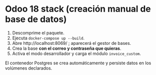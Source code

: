 # Odoo 18 stack (creación manual de base de datos)

1. Descomprime el paquete.
2. Ejecuta `docker-compose up --build`.
3. Abre http://localhost:8069/ ; aparecerá el gestor de bases.
4. Crea la base **con el correo y contraseña que quieras**.
5. Activa el modo desarrollador y carga el módulo `invoice_custom`.

El contenedor Postgres se crea automáticamente y persiste datos en los volúmenes declarados.
